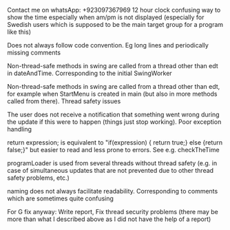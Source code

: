 Contact me on whatsApp: +923097367969
12 hour clock confusing way to show the time especially when am/pm is not displayed (especially for Swedish users which is supposed to be the main target group for a program like this)

Does not always follow code convention. Eg long lines and periodically missing comments

Non-thread-safe methods in swing are called from a thread other than edt in dateAndTime. Corresponding to the initial SwingWorker

Non-thread-safe methods in swing are called from a thread other than edt, for example when StartMenu is created in main (but also in more methods called from there). Thread safety issues

The user does not receive a notification that something went wrong during the update if this were to happen (things just stop working). Poor exception handling

return expression; is equivalent to "if(expression) { return true;} else {return false;}" but easier to read and less prone to errors. See e.g. checkTheTime

programLoader is used from several threads without thread safety (e.g. in case of simultaneous updates that are not prevented due to other thread safety problems, etc.)

naming does not always facilitate readability. Corresponding to comments which are sometimes quite confusing

For G fix anyway: Write report, Fix thread security problems (there may be more than what I described above as I did not have the help of a report)
